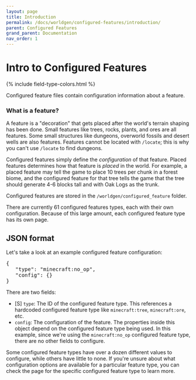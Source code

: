 ```yaml
---
layout: page
title: Introduction
permalink: /docs/worldgen/configured-features/introduction/
parent: Configured Features
grand_parent: Documentation
nav_order: 1
---
```


# Intro to Configured Features

<head>
    {% include field-type-colors.html %}
</head>

Configured feature files contain configuration information about a feature. 

### What is a feature?

A feature is a "decoration" that gets placed after the world's terrain shaping has been done. Small features like trees, rocks, plants, and ores are all features. Some small structures like dungeons, overworld fossils and desert wells are also features. Features cannot be located with `/locate`; this is why you can't use `/locate` to find dungeons.

Configured features simply define the *configuration* of that feature. Placed features determines how that feature is *placed* in the world. For example, a placed feature may tell the game to place 10 trees per chunk in a forest biome, and the configured feature for that tree tells the game that the tree should generate 4-6 blocks tall and with Oak Logs as the trunk.

Configured features are stored in the `/worldgen/configured_feature` folder.

There are currently 61 configured features types, each with their own configuration. Because of this large amount, each configured feature type has its own page.

## JSON format

Let's take a look at an example configured feature configuration:

<pre>
{
   "type": "minecraft:no_op",
   "config": {}
}
</pre>

There are two fields:

* <span str>[S]</span> `type`: The ID of the configured feature type. This references a hardcoded configured feature type like `minecraft:tree`, `minecraft:ore`, etc.
* `config`: The configuration of the feature. The properties inside this object depend on the configured feature type being used. In this example, since we're using the `minecraft:no_op` configured feature type, there are no other fields to configure.

Some configured feature types have over a dozen different values to configure, while others have little to none. If you're unsure about what configuration options are available for a particular feature type, you can check the page for the specific configured feature type to learn more.
